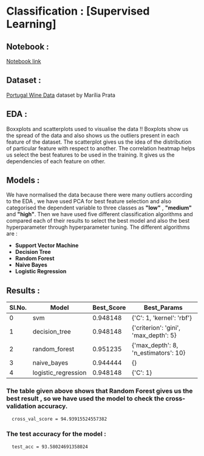 # Classification : [Supervised Learning] 

## Notebook :
  
  [Notebook link](https://www.kaggle.com/padmanabhabanerjee/wine-quality-tasting)

## Dataset : 
  
  [Portugal Wine Data](https://www.kaggle.com/mpwolke/cusersmarildownloadswinecsv?select=wine.csv)  dataset by Marília Prata

## EDA :

  Boxxplots and scatterplots used to visualise the data !! Boxplots show us the spread of the data and also shows us the outliers present in each feature of the dataset. 
The scatterplot gives us the idea of the distribution of particular feature with respect to another. The correlation heatmap helps us select the best features to be used in the training. It gives us the dependencies of each feature on other.

## Models :

  We have normalised the data because there were many outliers according to the EDA , we have used PCA for best feature selection and also categorised the dependent variable to three classes as **"low"** , **"medium"** and **"high"**.
Then we have used five different classification algorithms and compared each of their results to select the best model and also the best hyperparameter through hyperparameter tuning.
The different algorithms are :
* **Support Vector Machine**
* **Decision Tree**
* **Random Forest**
* **Naive Bayes**
* **Logistic Regression**

## Results :

|Sl.No. |        Model        |  Best_Score 	| Best_Params  	                          |
|-----	|---------------------|---------------|-----------------------------------------|
|   0	  |         svm         |  0.948148  	  | {'C': 1, 'kernel': 'rbf'}  	            |  
|   1	  |    decision_tree    |  0.948148 	  | {'criterion': 'gini', 'max_depth': 5}  	|  
|   2	  |    random_forest    |  0.951235    	| {'max_depth': 8, 'n_estimators': 10}  	|  
|   3   |     naive_bayes     |  0.944444     | {}                                      |
|   4   | logistic_regression |  0.948148     | {'C': 1}                                |

### The table given above shows that Random Forest gives us the best result , so we have used the model to check the cross-validation accuracy.
```
  cross_val_score = 94.93915524557382  
```

### The test accuracy for the model :
```
  test_acc = 93.58024691358024
```
